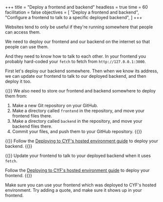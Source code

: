 +++
title = "Deploy a frontend and backend"
headless = true
time = 60
facilitation = false
objectives = [
  "Deploy a frontend and backend",
  "Configure a frontend to talk to a specific deployed backend",
]
+++

Websites tend to only be useful if they're running somewhere that people can access them.

We need to deploy our frontend and our backend on the internet so that people can use them.

And they need to know how to talk to each other. In your frontend you probably hard-coded your `fetch` to fetch from `http://127.0.0.1:3000`.

First let's deploy our backend somewhere. Then when we know its address, we can update our frontend to talk to our deployed backend, and then deploy it too.

{{<note type="Exercise">}}
We also need to store our frontend and backend somewhere to deploy them from:
1. Make a new Git repository on your GitHub.
2. Make a directory called `frontend` in the repository, and move your frontend files there.
3. Make a directory called `backend` in the repository, and move your backend files there.
4. Commit your files, and push them to your GitHub repository.
{{</note>}}

{{<note type="Exercise">}}
Follow the [Deploying to CYF's hosted environment guide](/guides/deploying/cyf) to deploy your backend.
{{</note>}}

{{<note type="Exercise">}}
Update your frontend to talk to your deployed backend when it uses `fetch`.

Follow the [Deploying to CYF's hosted environment guide](/guides/deploying/cyf) to deploy your frontend.
{{</note>}}

Make sure you can use your frontend which was deployed to CYF's hosted environment. Try adding a quote, and make sure it shows up in your frontend.
